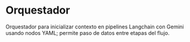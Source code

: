 # Orquestador
Orquestador para inicializar contexto en pipelines Langchain con Gemini usando nodos YAML; permite paso de datos entre etapas del flujo.
